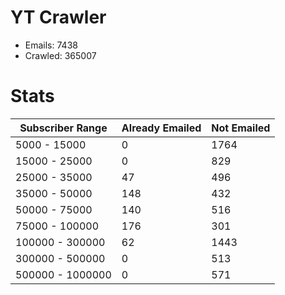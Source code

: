 # YT Crawler
- Emails: 7438
- Crawled: 365007

# Stats
| Subscriber Range  | Already Emailed | Not Emailed |
|-------|-------|-------|
| 5000 - 15000 | 0 | 1764 |
| 15000 - 25000 | 0 | 829 |
| 25000 - 35000 | 47 | 496 |
| 35000 - 50000 | 148 | 432 |
| 50000 - 75000 | 140 | 516 |
| 75000 - 100000 | 176 | 301 |
| 100000 - 300000 | 62 | 1443 |
| 300000 - 500000 | 0 | 513 |
| 500000 - 1000000 | 0 | 571 |
